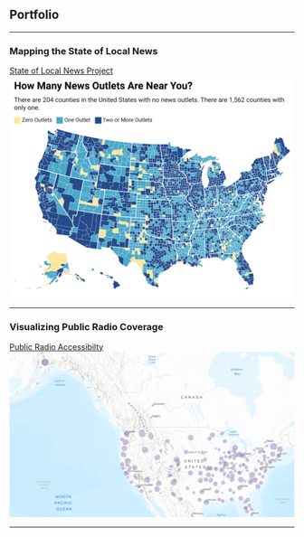 ## Portfolio

---

### Mapping the State of Local News 

[State of Local News Project](https://localnewsinitiative.northwestern.edu/projects/state-of-local-news/2023/)
<img src="images/MIp4L-how-many-news-outlets-are-near-you-.png"/>

---

### Visualizing Public Radio Coverage

[Public Radio Accessibilty](https://arcg.is/zXmyz1)
<img src="images/radiogis.PNG"/>

---

